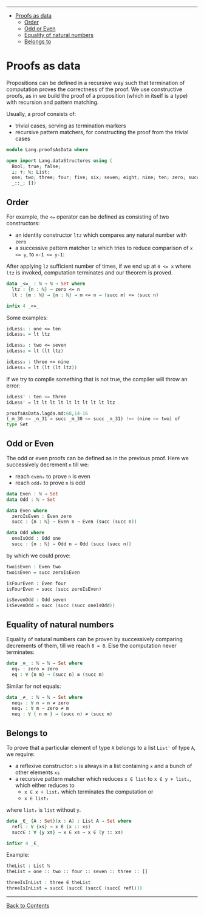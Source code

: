 <!-- START doctoc generated TOC please keep comment here to allow auto update -->
<!-- DON'T EDIT THIS SECTION, INSTEAD RE-RUN doctoc TO UPDATE -->
****

- [Proofs as data](#proofs-as-data)
  - [Order](#order)
  - [Odd or Even](#odd-or-even)
  - [Equality of natural numbers](#equality-of-natural-numbers)
  - [Belongs to](#belongs-to)

<!-- END doctoc generated TOC please keep comment here to allow auto update -->


# Proofs as data

Propositions can be defined in a recursive way such that termination of computation proves the correctness of the proof.
We use constructive proofs, as in we build the proof of a proposition (which in itself is a type) with recursion and pattern matching.

Usually, a proof consists of:
- trivial cases, serving as termination markers
- recursive pattern matchers, for constructing the proof from the trivial cases

```agda
module Lang.proofsAsData where

open import Lang.dataStructures using (
  Bool; true; false;
  ⊥; ⊤; ℕ; List;
  one; two; three; four; five; six; seven; eight; nine; ten; zero; succ;
  _::_; [])
```

## Order

For example, the `<=` operator can be defined as consisting of two constructors:

- an identity constructor `ltz` which compares any natural number with `zero`
- a successive pattern matcher `lz` which tries to reduce comparison of  `x <= y`, to `x-1 <= y-1`:

After applying `lz` sufficient number of times, if we end up at `0 <= x` where `ltz` is invoked, computation terminates and our theorem is proved.

```agda
data _<=_ : ℕ → ℕ → Set where
  ltz : {n : ℕ} → zero <= n
  lt : {m : ℕ} → {n : ℕ} → m <= n → (succ m) <= (succ n)

infix 4 _<=_
```

Some examples:

```agda
idLess₁ : one <= ten
idLess₁ = lt ltz

idLess₂ : two <= seven
idLess₂ = lt (lt ltz)

idLess₃ : three <= nine
idLess₃ = lt (lt (lt ltz))
```

If we try to compile something that is not true, the compiler will throw an error:

```haskell
idLess' : ten <= three
idLess' = lt lt lt lt lt lt lt lt lt ltz
```

```python
proofsAsData.lagda.md:68,14-16
(_m_30 <= _n_31 → succ _m_30 <= succ _n_31) !=< (nine <= two) of
type Set
```

## Odd or Even

The odd or even proofs can be defined as in the previous proof. Here we successively decrement `n` till we:

- reach `even₀` to prove `n` is even
- reach `odd₀` to prove `n` is odd

```agda
data Even : ℕ → Set
data Odd : ℕ → Set

data Even where
  zeroIsEven : Even zero
  succ : {n : ℕ} → Even n → Even (succ (succ n))

data Odd where
  oneIsOdd : Odd one
  succ : {n : ℕ} → Odd n → Odd (succ (succ n))
```

by which we could prove:

```agda
twoisEven : Even two
twoisEven = succ zeroIsEven

isFourEven : Even four
isFourEven = succ (succ zeroIsEven)

isSevenOdd : Odd seven
isSevenOdd = succ (succ (succ oneIsOdd))
```

## Equality of natural numbers

Equality of natural numbers can be proven by successively comparing decrements of them, till we reach `0 = 0`. Else the computation never terminates:

```agda
data _≡_ : ℕ → ℕ → Set where
  eq₀ : zero ≡ zero
  eq : ∀ {n m} → (succ n) ≡ (succ m)
```

Similar for not equals:

```agda
data _≠_ : ℕ → ℕ → Set where
  neq₀ : ∀ n → n ≠ zero
  neq₁ : ∀ m → zero ≠ m
  neq : ∀ { n m } → (succ n) ≠ (succ m)
```

## Belongs to

To prove that a particular element of type `A` belongs to a list `List'` of type `A`, we require:

- a reflexive constructor: `x` is always in a list containing `x` and a bunch of other elements `xs`
- a recursive pattern matcher which reduces `x ∈ list` to `x ∈ y + list₁`, which either reduces to
  - `x ∈ x + list₁` which terminates the computation or
  - `x ∈ list₁`

where `list₁` is `list` without `y`.

```agda
data _∈_ {A : Set}(x : A) : List A → Set where
  refl : ∀ {xs} → x ∈ (x :: xs)
  succ∈ : ∀ {y xs} → x ∈ xs → x ∈ (y :: xs)

infixr 4 _∈_
```

Example:

```agda
theList : List ℕ
theList = one :: two :: four :: seven :: three :: []

threeIsInList : three ∈ theList
threeIsInList = succ∈ (succ∈ (succ∈ (succ∈ refl)))
```

****
[Back to Contents](./contents.html)

